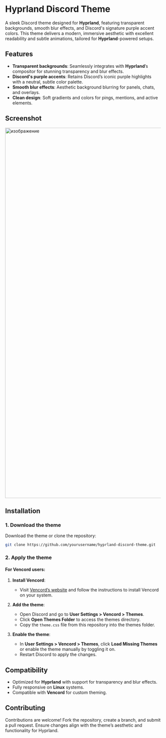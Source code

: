 # Hyprland Discord Theme

A sleek Discord theme designed for **Hyprland**, featuring transparent backgrounds, smooth blur effects, and Discord's signature purple accent colors. This theme delivers a modern, immersive aesthetic with excellent readability and subtle animations, tailored for **Hyprland**-powered setups.

## Features

- **Transparent backgrounds**: Seamlessly integrates with **Hyprland**’s compositor for stunning transparency and blur effects.
- **Discord's purple accents**: Retains Discord’s iconic purple highlights with a neutral, subtle color palette.
- **Smooth blur effects**: Aesthetic background blurring for panels, chats, and overlays.
- **Clean design**: Soft gradients and colors for pings, mentions, and active elements.

## Screenshot
<img width="1917" height="1198" alt="изображение" src="https://github.com/user-attachments/assets/6c89a1ad-9c1e-453b-b506-e7443f183d3f" />



## Installation

### 1. Download the theme

Download the theme or clone the repository:

```bash
git clone https://github.com/yourusername/hyprland-discord-theme.git
```

### 2. Apply the theme

#### **For Vencord users**:

1. **Install Vencord**:
   - Visit [Vencord’s website](https://vencord.dev/) and follow the instructions to install Vencord on your system.

2. **Add the theme**:
   - Open Discord and go to **User Settings > Vencord > Themes**.
   - Click **Open Themes Folder** to access the themes directory.
   - Copy the `theme.css` file from this repository into the themes folder.

3. **Enable the theme**:
   - In **User Settings > Vencord > Themes**, click **Load Missing Themes** or enable the theme manually by toggling it on.
   - Restart Discord to apply the changes.


## Compatibility

- Optimized for **Hyprland** with support for transparency and blur effects.
- Fully responsive on **Linux** systems.
- Compatible with **Vencord** for custom theming.

## Contributing

Contributions are welcome! Fork the repository, create a branch, and submit a pull request. Ensure changes align with the theme’s aesthetic and functionality for Hyprland.
